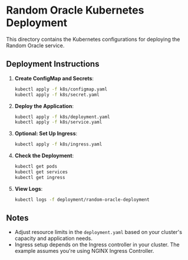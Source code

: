 # Random Oracle Kubernetes Deployment

This directory contains the Kubernetes configurations for deploying the Random Oracle service.

## Deployment Instructions

1. **Create ConfigMap and Secrets**:
    ```sh
    kubectl apply -f k8s/configmap.yaml
    kubectl apply -f k8s/secret.yaml
    ```

2. **Deploy the Application**:
    ```sh
    kubectl apply -f k8s/deployment.yaml
    kubectl apply -f k8s/service.yaml
    ```

3. **Optional: Set Up Ingress**:
    ```sh
    kubectl apply -f k8s/ingress.yaml
    ```

4. **Check the Deployment**:
    ```sh
    kubectl get pods
    kubectl get services
    kubectl get ingress
    ```

5. **View Logs**:
    ```sh
    kubectl logs -f deployment/random-oracle-deployment
    ```

## Notes

- Adjust resource limits in the `deployment.yaml` based on your cluster's capacity and application needs.
- Ingress setup depends on the Ingress controller in your cluster. The example assumes you're using NGINX Ingress Controller.
